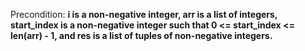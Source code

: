 Precondition: **i is a non-negative integer, arr is a list of integers, start_index is a non-negative integer such that 0 <= start_index <= len(arr) - 1, and res is a list of tuples of non-negative integers.**